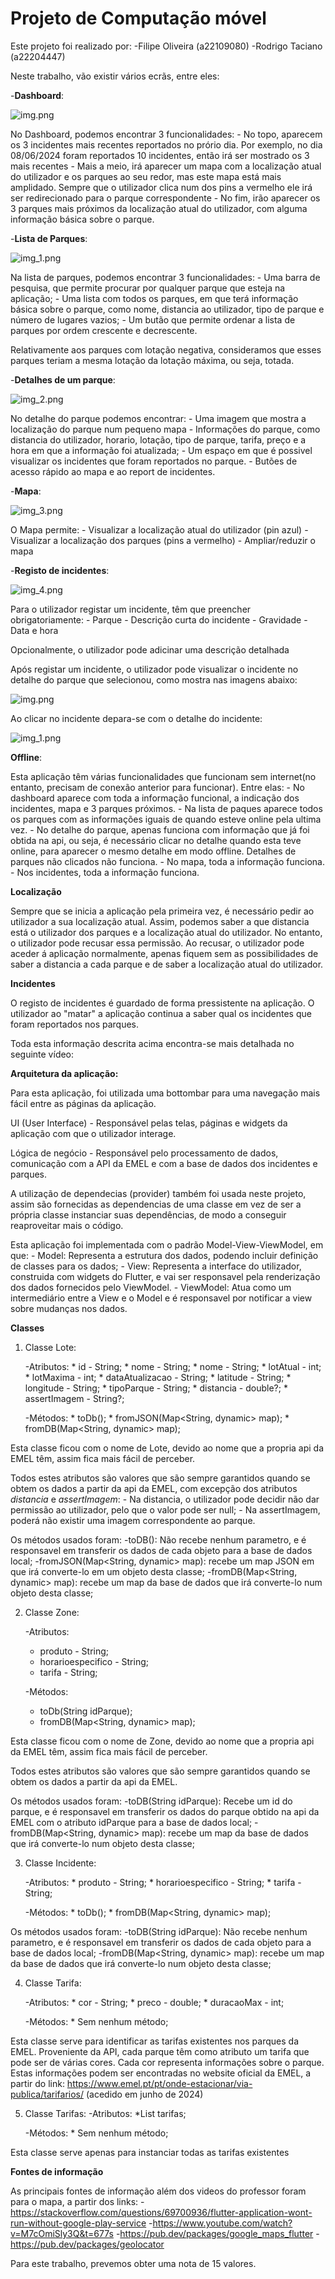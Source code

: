 # Projeto de Computação móvel

Este projeto foi realizado por:
-Filipe Oliveira (a22109080)
-Rodrigo Taciano (a22204447)


Neste trabalho, vão existir vários ecrãs, entre eles:

-**Dashboard**:
    
![img.png](imagesReadMe/img.png)

No Dashboard, podemos encontrar 3 funcionalidades:
    - No topo, aparecem os 3 incidentes mais recentes reportados no prório dia. Por exemplo, no dia 08/06/2024 foram reportados 10 incidentes, então irá ser mostrado os 3 mais recentes
    - Mais a meio, irá aparecer um mapa com a localização atual do utilizador e os parques ao seu redor, mas este mapa está mais amplidado. Sempre que o utilizador clica num dos pins a vermelho ele irá ser redirecionado para o parque correspondente
    - No fim, irão aparecer os 3 parques mais próximos da localização atual do utilizador, com alguma informação básica sobre o parque. 

-**Lista de Parques**:

![img_1.png](imagesReadMe/img_1.png)

Na lista de parques, podemos encontrar 3 funcionalidades:
    - Uma barra de pesquisa, que permite procurar por qualquer parque que esteja na aplicação;
    - Uma lista com todos os parques, em que terá informação básica sobre o parque, como nome, distancia ao utilizador, tipo de parque e número de lugares vazios;
    - Um butão que permite ordenar a lista de parques por ordem crescente e decrescente.    

Relativamente aos parques com lotação negativa, consideramos que esses parques teriam a mesma lotação da lotação máxima, ou seja, totada.

-**Detalhes de um parque**:

![img_2.png](imagesReadMe/img_2.png)

No detalhe do parque podemos encontrar:
    - Uma imagem que mostra a localização do parque num pequeno mapa
    - Informações do parque, como distancia do utilizador, horario, lotação, tipo de parque, tarifa, preço e a hora em que a informação foi atualizada;
    - Um espaço em que é possivel visualizar os incidentes que foram reportados no parque.
    - Butões de acesso rápido ao mapa e ao report de incidentes.

-**Mapa**:

![img_3.png](imagesReadMe/img_3.png)

O Mapa permite:
    - Visualizar a localização atual do utilizador (pin azul)
    - Visualizar a localização dos parques (pins a vermelho)
    - Ampliar/reduzir o mapa

-**Registo de incidentes**:

![img_4.png](imagesReadMe/img_4.png)
    
Para o utilizador registar um  incidente, têm que preencher obrigatoriamente:
    - Parque
    - Descrição curta do incidente
    - Gravidade
    - Data e hora

Opcionalmente, o utilizador pode adicinar uma descrição detalhada

Após registar um incidente, o utilizador pode visualizar o incidente no detalhe do parque que selecionou, como mostra nas imagens abaixo:

![img.png](imagesReadMe/img_5.png)

Ao clicar no incidente depara-se com o detalhe do incidente:

![img_1.png](imagesReadMe/img_6.png)

**Offline**:

Esta aplicação têm várias funcionalidades que funcionam sem internet(no entanto, precisam de conexão anterior para funcionar). Entre elas:
    - No dashboard aparece com toda a informação funcional, a indicação dos incidentes, mapa e 3 parques próximos.
    - Na lista de paques aparece todos os parques com as informações iguais de quando esteve online pela ultima vez. 
    - No detalhe do parque, apenas funciona com informação que já foi obtida na api, ou seja, é necessário clicar no detalhe quando esta teve online, para aparecer o mesmo detalhe em modo offline. Detalhes de parques não clicados não funciona.
    - No mapa, toda a informação funciona.
    - Nos incidentes, toda a informação funciona.

**Localização**

Sempre que se inicia a aplicação pela primeira vez, é necessário pedir ao utilizador a sua localização atual. Assim, podemos saber a que distancia está o utilizador dos parques e a localização atual do utilizador.
No entanto, o utilizador pode recusar essa permissão. Ao recusar, o utilizador pode aceder á aplicação normalmente, apenas fiquem sem as possibilidades de saber a distancia a cada parque e de saber a localização atual do utilizador.

**Incidentes**

O registo de incidentes é guardado de forma pressistente na aplicação. O utilizador ao "matar" a aplicação continua a saber qual os incidentes que foram reportados nos parques.

Toda esta informação descrita acima encontra-se mais detalhada no seguinte vídeo:

**Arquitetura da aplicação:**

Para esta aplicação, foi utilizada uma bottombar para uma navegação mais fácil entre as páginas da aplicação. 

UI (User Interface) - Responsável pelas telas, páginas e widgets da aplicação com que o utilizador interage.

Lógica de negócio - Responsável pelo processamento de dados, comunicação com a API da EMEL e com a base de dados dos incidentes e parques.

A utilização de dependecias (provider) também foi usada neste projeto, assim são fornecidas as dependencias de uma classe em vez de ser a própria classe instanciar suas dependências, de modo a conseguir reaproveitar mais o código. 

Esta aplicação foi implementada com o padrão Model-View-ViewModel, em que:
    - Model: Representa a estrutura dos dados, podendo incluir definição de classes para os dados;
    - View: Representa a interface do utilizador, construida com widgets do Flutter, e vai ser responsavel pela renderização dos dados fornecidos pelo ViewModel.
    - ViewModel: Atua como um intermediário entre a View e o Model e é responsavel por notificar a view sobre mudanças nos dados.

**Classes**

1. Classe Lote:

    -Atributos:
        * id - String;
        * nome - String;
        * nome - String;
        * lotAtual - int;
        * lotMaxima - int;
        * dataAtualizacao - String;
        * latitude - String;
        * longitude - String;
        * tipoParque - String;
        * distancia - double?;
        * assertImagem - String?;

    -Métodos:
        * toDb();
        * fromJSON(Map<String, dynamic> map);
        * fromDB(Map<String, dynamic> map);

Esta classe ficou com o nome de Lote, devido ao nome que a propria api da EMEL têm, assim fica mais fácil de perceber.

Todos estes atributos são valores que são sempre garantidos quando se obtem os dados a partir da api da EMEL, com excepção dos atributos *distancia* e *assertImagem*:
    - Na distancia, o utilizador pode decidir não dar permissão ao utilizador, pelo que o valor pode ser null;
    - Na assertImagem, poderá não existir uma imagem correspondente ao parque.

Os métodos usados foram:
    -toDB(): Não recebe nenhum parametro, e é responsavel em transferir os dados de cada objeto para a base de dados local;
    -fromJSON(Map<String, dynamic> map): recebe um map JSON em que irá converte-lo em um objeto desta classe;
    -fromDB(Map<String, dynamic> map): recebe um map da base de dados que irá converte-lo num objeto desta classe;

2. Classe Zone:

   -Atributos:
      * produto - String;
      * horarioespecifico - String;
      * tarifa - String;

   -Métodos:
      * toDb(String idParque);
      * fromDB(Map<String, dynamic> map);

Esta classe ficou com o nome de Zone, devido ao nome que a propria api da EMEL têm, assim fica mais fácil de perceber.

Todos estes atributos são valores que são sempre garantidos quando se obtem os dados a partir da api da EMEL.

Os métodos usados foram:
    -toDB(String idParque): Recebe um id do parque, e é responsavel em transferir os dados do parque obtido na api da EMEL com o atributo idParque para a base de dados local;
    -fromDB(Map<String, dynamic> map): recebe um map da base de dados que irá converte-lo num objeto desta classe;

3. Classe Incidente:

   -Atributos:
        * produto - String;
        * horarioespecifico - String;
        * tarifa - String;

   -Métodos:
        * toDb();
        * fromDB(Map<String, dynamic> map);

Os métodos usados foram:
    -toDB(String idParque): Não recebe nenhum parametro, e é responsavel em transferir os dados de cada objeto para a base de dados local;
    -fromDB(Map<String, dynamic> map): recebe um map da base de dados que irá converte-lo num objeto desta classe;

4. Classe Tarifa:

   -Atributos:
        * cor - String;
        * preco - double;
        * duracaoMax - int;

   -Métodos:
        * Sem nenhum método;

Esta classe serve para identificar as tarifas existentes nos parques da EMEL. Proveniente da API, cada parque têm como atributo um tarifa que pode ser de várias cores. Cada cor representa informações sobre o parque. Estas informações podem ser encontradas no website oficial da EMEL, a partir do link: https://www.emel.pt/pt/onde-estacionar/via-publica/tarifarios/ (acedido em junho de 2024)

5. Classe Tarifas:
    -Atributos:
        *List<Tarifa> tarifas;

   -Métodos:
        * Sem nenhum método;

Esta classe serve apenas para instanciar todas as tarifas existentes

**Fontes de informação**

As principais fontes de informação além dos videos do professor foram para o mapa, a partir dos links:
    -https://stackoverflow.com/questions/69700936/flutter-application-wont-run-without-google-play-service
    -https://www.youtube.com/watch?v=M7cOmiSly3Q&t=677s
    -https://pub.dev/packages/google_maps_flutter
    -https://pub.dev/packages/geolocator

Para este trabalho, prevemos obter uma nota de 15 valores.





